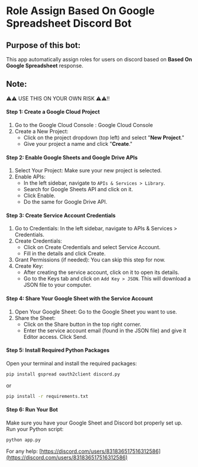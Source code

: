 # Role Assign Based On Google Spreadsheet Discord Bot

## Purpose of this bot:
This app automatically assign roles for users on discord based on **Based On Google Spreadsheet** response.

## Note:
⚠️⚠️ USE THIS ON YOUR OWN RISK ⚠️⚠️!!

#### Step 1: Create a Google Cloud Project
1. Go to the Google Cloud Console : Google Cloud Console
2. Create a New Project:
    - Click on the project dropdown (top left) and select "**New Project**."
    - Give your project a name and click "**Create**."
#### Step 2: Enable Google Sheets and Google Drive APIs
1. Select Your Project: Make sure your new project is selected.
2. Enable APIs:
    - In the left sidebar, navigate to `APIs & Services > Library`.
    - Search for Google Sheets API and click on it.
    - Click Enable.
    - Do the same for Google Drive API.
#### Step 3: Create Service Account Credentials
1. Go to Credentials:
In the left sidebar, navigate to APIs & Services > Credentials.
2. Create Credentials:
    - Click on Create Credentials and select Service Account.
    - Fill in the details and click Create.
3. Grant Permissions (if needed): You can skip this step for now.
4. Create Key:
    - After creating the service account, click on it to open its details.
    - Go to the Keys tab and click on `Add Key > JSON`. This will download a JSON file to your computer.
#### Step 4: Share Your Google Sheet with the Service Account
1. Open Your Google Sheet: Go to the Google Sheet you want to use.
2. Share the Sheet:
    - Click on the Share button in the top right corner.
    - Enter the service account email (found in the JSON file) and give it Editor access.
Click Send.
#### Step 5: Install Required Python Packages
Open your terminal and install the required packages:
```bash
pip install gspread oauth2client discord.py
```
or

```bash
pip install -r requirements.txt
```

#### Step 6: Run Your Bot
Make sure you have your Google Sheet and Discord bot properly set up. Run your Python script:

```bash
python app.py
```

For any help: [https://discord.com/users/831836517516312586](https://discord.com/users/831836517516312586)
